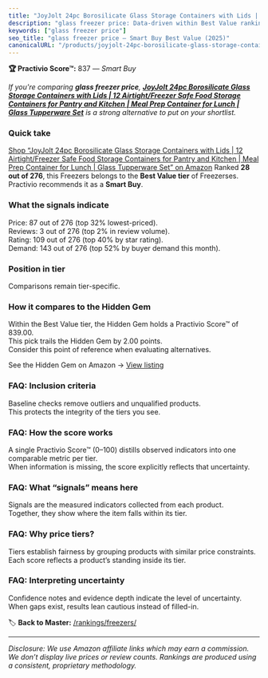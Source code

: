```yaml
---
title: "JoyJolt 24pc Borosilicate Glass Storage Containers with Lids | 12 Airtight/Freezer Safe Food Storage Containers for Pantry and Kitchen | Meal Prep Container for Lunch | Glass Tupperware Set"
description: "glass freezer price: Data-driven within Best Value ranking using the Practivio Score™. Positioned by quality, value, demand, findability, momentum."
keywords: ["glass freezer price"]
seo_title: "glass freezer price — Smart Buy Best Value (2025)"
canonicalURL: "/products/joyjolt-24pc-borosilicate-glass-storage-containers-with-lids-12-airtightfreezer-safe-food-storage-containers-for-pantry-and-kitchen-meal-prep-container-for-lunch-glass-tupperware-set-B0FDBDBK38/"
---
```


**🏆 Practivio Score™:** 837 — _Smart Buy_


*If you're comparing **glass freezer price**, **[JoyJolt 24pc Borosilicate Glass Storage Containers with Lids | 12 Airtight/Freezer Safe Food Storage Containers for Pantry and Kitchen | Meal Prep Container for Lunch | Glass Tupperware Set](https://www.amazon.com/dp/B0FDBDBK38?tag=practivio-20)** is a strong alternative to put on your shortlist.*
### Quick take
[Shop “JoyJolt 24pc Borosilicate Glass Storage Containers with Lids | 12 Airtight/Freezer Safe Food Storage Containers for Pantry and Kitchen | Meal Prep Container for Lunch | Glass Tupperware Set” on Amazon](https://www.amazon.com/dp/B0FDBDBK38?tag=practivio-20)
Ranked **28 out of 276**, this Freezers belongs to the **Best Value tier** of Freezerses.  
Practivio recommends it as a **Smart Buy**.

### What the signals indicate
Price: 87 out of 276 (top 32% lowest-priced).  
Reviews: 3 out of 276 (top 2% in review volume).  
Rating: 109 out of 276 (top 40% by star rating).  
Demand: 143 out of 276 (top 52% by buyer demand this month).

### Position in tier
Comparisons remain tier-specific.

### How it compares to the Hidden Gem
Within the Best Value tier, the Hidden Gem holds a Practivio Score™ of 839.00.  
This pick trails the Hidden Gem by 2.00 points.  
Consider this point of reference when evaluating alternatives.  

See the Hidden Gem on Amazon → [View listing](https://www.amazon.com/dp/B07GSSR5V2?tag=practivio-20)

### FAQ: Inclusion criteria
Baseline checks remove outliers and unqualified products.  
This protects the integrity of the tiers you see.

### FAQ: How the score works
A single Practivio Score™ (0–100) distills observed indicators into one comparable metric per tier.  
When information is missing, the score explicitly reflects that uncertainty.

### FAQ: What “signals” means here
Signals are the measured indicators collected from each product.  
Together, they show where the item falls within its tier.

### FAQ: Why price tiers?
Tiers establish fairness by grouping products with similar price constraints.  
Each score reflects a product’s standing inside its tier.

### FAQ: Interpreting uncertainty
Confidence notes and evidence depth indicate the level of uncertainty.  
When gaps exist, results lean cautious instead of filled-in.


🏷️ **Back to Master:** [/rankings/freezers/](/rankings/freezers/)

---
_Disclosure: We use Amazon affiliate links which may earn a commission. We don’t display live prices or review counts. Rankings are produced using a consistent, proprietary methodology._
